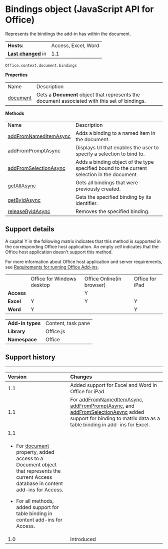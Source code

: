 
# Bindings object (JavaScript API for Office)
Represents the bindings the add-in has within the document.

|||
|:-----|:-----|
|**Hosts:**|Access, Excel, Word|
|**[Last changed](#bk_history)** in|1.1|

```
Office.context.document.bindings
```


**Properties**

|||
|:-----|:-----|
|Name|Description|
|[document](../reference/shared/bindings-object/document-property.md)|Gets a  **Document** object that represents the document associated with this set of bindings.|

**Methods**

|||
|:-----|:-----|
|Name|Description|
|[addFromNamedItemAsync](../reference/shared/bindings-object/addfromnameditemasync-method.md)|Adds a binding to a named item in the document.|
|[addFromPromptAsync](../reference/shared/bindings-object/addfrompromptasync-method.md)|Displays UI that enables the user to specify a selection to bind to.|
|[addFromSelectionAsync](../reference/shared/bindings-object/addfromselectionasync-method.md)|Adds a binding object of the type specified bound to the current selection in the document.|
|[getAllAsync](../reference/shared/bindings-object/getallasync-method.md)|Gets all bindings that were previously created.|
|[getByIdAsync](../reference/shared/bindings-object/getbyidasync-method.md)|Gets the specified binding by its identifier.|
|[releaseByIdAsync](../reference/shared/bindings-object/releasebyidasync-method.md)|Removes the specified binding.|

## Support details
<a name="bk_support"> </a>

A capital Y in the following matrix indicates that this method is supported in the corresponding Office host application. An empty cell indicates that the Office host application doesn't support this method.

For more information about Office host application and server requirements, see [Requirements for running Office Add-ins](http://msdn.microsoft.com/library/67340567-bb9a-498c-96d3-3f52f28c16bc%28Office.15%29.aspx).


|||||
|:-----|:-----|:-----|:-----|
||Office for Windows desktop|Office Online(in browser)|Office for iPad|
|**Access**||Y||
|**Excel**|Y|Y|Y|
|**Word**|Y||Y|

|||
|:-----|:-----|
|**Add-in types**|Content, task pane|
|**Library**|Office.js|
|**Namespace**|Office|

## Support history
<a name="bk_history"> </a>


****


|**Version**|**Changes**|
|:-----|:-----|
|1.1|Added support for Excel and Word in Office for iPad|
|1.1|For [addFromNamedItemAsync](../reference/shared/bindings-object/addfromnameditemasync-method.md), [addFromPromptAsync](../reference/shared/bindings-object/addfrompromptasync-method.md), and [addFromSelectionAsync](../reference/shared/bindings-object/addfromselectionasync-method.md) added support for binding to matrix data as a table binding in add-ins for Excel.|
|1.1|
<ul xmlns:xlink="http://www.w3.org/1999/xlink" xmlns:mtps="http://msdn2.microsoft.com/mtps" xmlns:MSHelp="http://msdn.microsoft.com/mshelp" xmlns:mshelp="http://msdn.microsoft.com/mshelp" xmlns:ddue="http://ddue.schemas.microsoft.com/authoring/2003/5" xmlns:msxsl="urn:schemas-microsoft-com:xslt"><li><p>For <a href="8fa0cb4a-fad1-4f2e-9a7e-5f7aa7789eca.htm">document</a> property, added access to a <span class="keyword">Document</span> object that represents the current Access database in content add-ins for Access. </p></li><li><p>For all methods, added support for table binding in content add-ins for Access. </p></li></ul>|
|1.0|Introduced|
